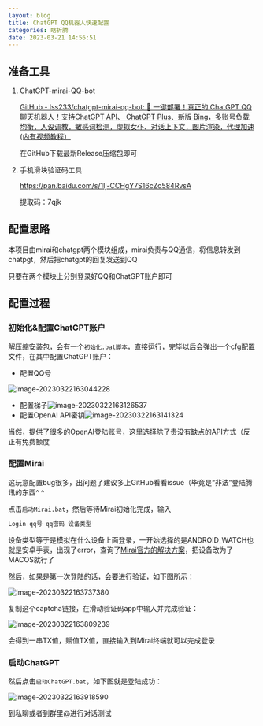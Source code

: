 ```yaml
---
layout: blog
title: ChatGPT QQ机器人快速配置
categories: 瞎折腾
date: 2023-03-21 14:56:51
---
```


## 准备工具

1. ChatGPT-mirai-QQ-bot

   [GitHub - lss233/chatgpt-mirai-qq-bot: 🚀 一键部署！真正的 ChatGPT QQ 聊天机器人！支持ChatGPT API、 ChatGPT Plus、新版 Bing，多账号负载均衡，人设调教，敏感词检测，虚拟女仆、对话上下文，图片渲染，代理加速 (内有视频教程）](https://github.com/lss233/chatgpt-mirai-qq-bot)

   在GitHub下载最新Release压缩包即可

2. 手机滑块验证码工具

   https://pan.baidu.com/s/1Ij-CCHgY7S16cZo584RvsA 

   提取码：7qjk

## 配置思路

本项目由mirai和chatgpt两个模块组成，mirai负责与QQ通信，将信息转发到chatpgt，然后把chatgpt的回复发送到QQ

只要在两个模块上分别登录好QQ和ChatGPT账户即可

## 配置过程

### 初始化&配置ChatGPT账户

解压缩安装包，会有一个`初始化.bat脚本`，直接运行，完毕以后会弹出一个cfg配置文件，在其中配置ChatGPT账户：

- 配置QQ号

![image-20230322163044228](/images/ChatGPT-Mirai/image-20230322163044228.png)

- 配置梯子![image-20230322163126537](/images/ChatGPT-Mirai/image-20230322163126537.png)
- 配置OpenAI API密钥![image-20230322163141324](/images/ChatGPT-Mirai/image-20230322163141324.png)

当然，提供了很多的OpenAI登陆账号，这里选择除了贵没有缺点的API方式（反正有免费额度

### 配置Mirai

这玩意配置bug很多，出问题了建议多上GitHub看看issue（毕竟是“非法”登陆腾讯的东西^ ^

点击`启动Mirai.bat`，然后等待Mirai初始化完成，输入

```c
Login qq号 qq密码 设备类型
```

设备类型等于是模拟在什么设备上面登录，一开始选择的是ANDROID_WATCH也就是安卓手表，出现了error，查询了[Mirai官方的解决方案](https://mirai.mamoe.net/topic/223/无法登录的临时处理方案?lang=zh-CN)，把设备改为了MACOS就行了

然后，如果是第一次登陆的话，会要进行验证，如下图所示：

![image-20230322163737380](/images/ChatGPT-Mirai/image-20230322163737380.png)

复制这个captcha链接，在滑动验证码app中输入并完成验证：

![image-20230322163809239](/images/ChatGPT-Mirai/image-20230322163809239.png)

会得到一串TX值，赋值TX值，直接输入到Mirai终端就可以完成登录

### 启动ChatGPT

然后点击`启动ChatGPT.bat`，如下图就是登陆成功：

![image-20230322163918590](/images/ChatGPT-Mirai/image-20230322163918590.png)

到私聊或者到群里@进行对话测试
